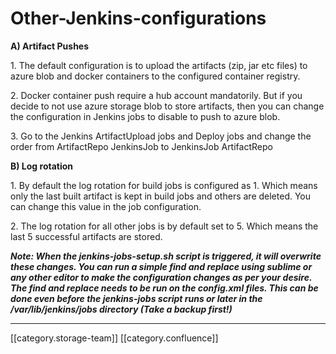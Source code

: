 # Other-Jenkins-configurations

**A) Artifact Pushes**

&#x20;  1\. The default configuration is to upload the artifacts (zip, jar etc files) to azure blob and docker containers to the configured container registry.

&#x20;  2\. Docker container push require a hub account mandatorily. But if you decide to not use azure storage blob to store artifacts, then you can change the configuration in Jenkins jobs to disable to push to azure blob.

&#x20;  3\. Go to the Jenkins ArtifactUpload jobs and Deploy jobs and change the order from ArtifactRepo JenkinsJob to JenkinsJob ArtifactRepo

**B) Log rotation**

&#x20;  1\. By default the log rotation for build jobs is configured as 1. Which means only the last built artifact is kept in build jobs and others are deleted. You can change this value in the job configuration.

&#x20;  2\. The log rotation for all other jobs is by default set to 5. Which means the last 5 successful artifacts are stored.

_**Note: When the jenkins-jobs-setup.sh script is triggered, it will overwrite these changes. You can run a simple find and replace using sublime or any other editor to make the configuration changes as per your desire. The find and replace needs to be run on the config.xml files. This can be done even before the jenkins-jobs script runs or later in the /var/lib/jenkins/jobs directory (Take a backup first!)**_

***

\[\[category.storage-team]] \[\[category.confluence]]
